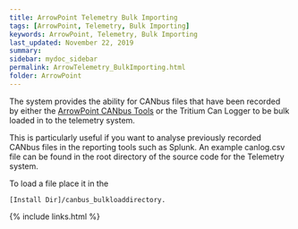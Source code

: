 ```yaml
---
title: ArrowPoint Telemetry Bulk Importing
tags: [ArrowPoint, Telemetry, Bulk Importing]
keywords: ArrowPoint, Telemetry, Bulk Importing
last_updated: November 22, 2019
summary:
sidebar: mydoc_sidebar
permalink: ArrowTelemetry_BulkImporting.html
folder: ArrowPoint
---
```


The system provides the ability for CANbus files that have been recorded by either the [ArrowPoint CANbus Tools](ArrowCANbus_Overview.html) or the Tritium Can Logger to be bulk loaded in to the telemetry system.

This is particularly useful if you want to analyse previously recorded CANbus files in the reporting tools such as Splunk.  An example canlog.csv file can be found in the root directory of the source code for the Telemetry system.

To load a file place it in the 

```
[Install Dir]/canbus_bulkloaddirectory.
```

{% include links.html %}
